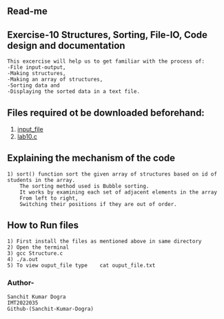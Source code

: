 ## Read-me
## Exercise-10 Structures, Sorting, File-IO, Code design and documentation
    This excercise will help us to get familiar with the process of:
    -File input-output,
    -Making structures,
    -Making an array of structures,
    -Sorting data and
    -Displaying the sorted data in a text file.

## Files required ot be downloaded beforehand:
1. [input_file](https://github.com/Sanchit-Kumar-Dogra/zense-stuff/blob/main/input_file)
2. [lab10.c](https://github.com/Sanchit-Kumar-Dogra/zense-stuff/blob/main/lab10.c)
## Explaining the mechanism of the code
    1) sort() function sort the given array of structures based on id of students in the array.
        The sorting method used is Bubble sorting.
        It works by examining each set of adjacent elements in the array
        From left to right,
        Switching their positions if they are out of order.
## How to Run files
    1) First install the files as mentioned above in same directory
    2) Open the terminal
    3) gcc Structure.c 
    4) ./a.out 
    5) To view ouput_file type    cat ouput_file.txt

### Author-
    Sanchit Kumar Dogra
    IMT2022035
    Github-(Sanchit-Kumar-Dogra)
